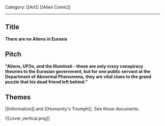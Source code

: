 Category: [[Art]] [[Alien Comic]]
___
## Title
**There are no Aliens in Eurasia**
## Pitch
**"Aliens, UFOs, and the Illuminati - these are only crazy conspiracy theories to the Eurasian government, but for one public servant at the Department of Abnormal Phenomena, they are vital clues to the grand puzzle that his dead friend left behind."** 
## Themes 
[[Information]] and [[Humanity's Triumph]]. See those documents. 

![[cover_vertical.png]]
